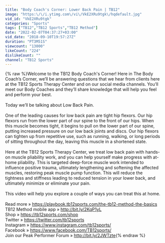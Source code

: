 ```yaml
---
title: "Body Coach's Corner: Lower Back Pain | TB12"
image: "https:\/\/i.ytimg.com\/vi\/VkE2XRu9tgk\/hqdefault.jpg"
vid_id: "VkE2XRu9tgk"
categories: "Sports"
tags: ["TB12","TB12 Sports","TB12 Method"]
date: "2022-02-07T04:37:27+03:00"
vid_date: "2018-09-10T19:57:27Z"
duration: "PT3M51S"
viewcount: "13000"
likeCount: "224"
dislikeCount: ""
channel: "TB12 Sports"
---
```

{% raw %}Welcome to the TB12 Body Coach's Corner! Here in The Body Coach’s Corner, we’ll be answering questions that we hear from clients  here at the TB12 Sports Therapy Center and on our social media channels. You’ll meet our Body Coaches and they’ll share knowledge that will help you feel and perform your best.<br /><br />Today we’ll be talking about Low Back Pain.<br /><br />One of the leading causes for low back pain are tight hip flexors. Our hip flexors run from the lower part of our spine to the front of our hips. When this muscle becomes tight, it begins to pull on the lower part of our spine, putting increased pressure on our low back joints and discs. Our hip flexors can tighten up from repetitive use, such as running, walking, or long periods of sitting throughout the day, leaving this muscle in a shortened state. <br /><br />Here at the TB12 Sports Therapy Center, we treat low back pain with hands-on muscle pliability work, and you can help yourself make progress with at-home pliability. This is targeted deep-force muscle work intended to influence positive trauma, ultimately lengthening and softening the affected muscles, restoring peak muscle pump function. This will reduce the tightness and stiffness leading to reduced tension in your lower back, and ultimately minimize or eliminate your pain.<br /><br />This video will help you explore a couple of ways you can treat this at home.<br /><br />Read more » <a rel="nofollow" target="blank" href="https://playbook.tb12sports.com/the-tb12-method-the-basics">https://playbook.tb12sports.com/the-tb12-method-the-basics</a><br />TB12 Method mobile app » <a rel="nofollow" target="blank" href="http://bit.ly/2KqP1yL">http://bit.ly/2KqP1yL</a><br />Shop » <a rel="nofollow" target="blank" href="https://tb12sports.com/shop">https://tb12sports.com/shop</a><br />Twitter » <a rel="nofollow" target="blank" href="https://twitter.com/tb12sports">https://twitter.com/tb12sports</a> <br />Instagram » <a rel="nofollow" target="blank" href="https://www.instagram.com/tb12sports/">https://www.instagram.com/tb12sports/</a> <br />Facebook » <a rel="nofollow" target="blank" href="https://www.facebook.com/TB12sports/">https://www.facebook.com/TB12sports/</a><br />Join our Peak Performer Forum » <a rel="nofollow" target="blank" href="http://bit.ly/2JWTzte">http://bit.ly/2JWTzte</a>{% endraw %}
